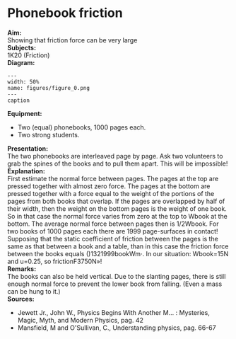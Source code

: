 # Phonebook friction 
    
<b> Aim: </b>  
 Showing that friction force can be very large    
<b> Subjects: </b>  
 1K20 (Friction)   
<b> Diagram: </b>  
   
```{figure} figures/figure_0.png  
---  
width: 50%  
name: figures/figure_0.png  
---  
caption  
``` 
      
<b> Equipment: </b>  
 
 *  Two (equal) phonebooks, 1000 pages each. 
 *  Two strong students.
     
<b> Presentation: </b>  
 The two phonebooks are interleaved page by page. Ask two volunteers to grab the spines of the books and to pull them apart. This will be impossible!    
<b> Explanation: </b>  
 First estimate the normal force between pages. The pages at the top are pressed together with almost zero force. The pages at the bottom are pressed together with a force equal to the weight of the portions of the pages from both books that overlap. If the pages are overlapped by half of their width, then the weight on the bottom pages is the weight of one book. So in that case the normal force varies from zero at the top to Wbook at the bottom. The average normal force between pages then is 1/2Wbook. For two books of 1000 pages each there are 1999 page-surfaces in contact! Supposing that the static coefficient of friction between the pages is the same as that between a book and a table, than in this case the friction force between the books equals ()1321999bookWm·. In our situation: Wbook=15N and u=0.25, so frictionF3750N»!    
<b> Remarks: </b>  
 The books can also be held vertical. Due to the slanting pages, there is still enough normal force to prevent the lower book from falling. (Even a mass can be hung to it.)    
<b> Sources: </b>  
 
 *  Jewett Jr., John W., Physics Begins With Another M... : Mysteries, Magic, Myth, and Modern Physics, pag. 42 
 *  Mansfield, M and O'Sullivan, C., Understanding physics, pag. 66-67
  